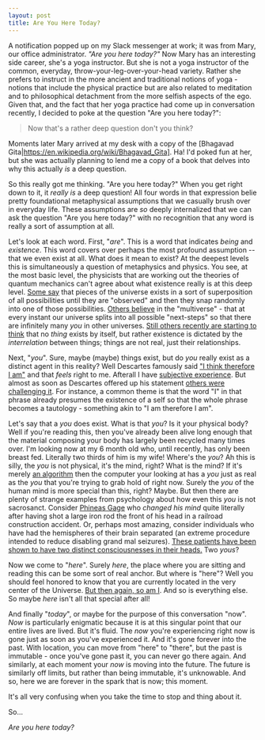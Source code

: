 ```yaml
---
layout: post
title: Are You Here Today?
---
```


A notification popped up on my Slack messenger at work; it was from Mary, our office administrator. _"Are you here today?"_ Now Mary has an interesting side career, she's a yoga instructor. But she is not a yoga instructor of the common, everyday, throw-your-leg-over-your-head variety. Rather she prefers to instruct in the more ancient and traditional notions of yoga - notions that include the physical practice but are also related to meditation and to philosophical detachment from the more selfish aspects of the ego. Given that, and the fact that her yoga practice had come up in conversation recently, I decided to poke at the question "Are you here today?":

> Now that's a rather deep question don't you think?

Moments later Mary arrived at my desk with a copy of the [Bhagavad Gita|https://en.wikipedia.org/wiki/Bhagavad_Gita]. Ha! I'd poked fun at her, but she was actually planning to lend me a copy of a book that delves into why this actually _is_ a deep question.

So this really got me thinking. "Are you here today?" When you get right down to it, it _really is_ a deep question! All four words in that expression belie pretty foundational metaphysical assumptions that we casually brush over in everyday life. These assumptions are _so_ deeply internalized that we can ask the question "Are you here today?" with no recognition that any word is really a sort of assumption at all.

Let's look at each word. First, "*are*". This is a word that indicates _being_ and _existence_. This word covers over perhaps the most profound assumption -- that we even exist at all. What does it mean to exist? At the deepest levels this is simultaneously a question of metaphysics and physics. You see, at the most basic level, the physicists that are working out the theories of quantum mechanics can't agree about what existence really is at this deep level. [Some say](https://en.wikipedia.org/wiki/Copenhagen_interpretation) that pieces of the universe exists in a sort of superposition of all possibilities until they are "observed" and then they snap randomly into one of those possibilities. [Others believe](https://en.wikipedia.org/wiki/Many-worlds_interpretation) in the "multiverse" - that at every instant our universe splits into all possible "next-steps" so that there are infinitely many _you_ in other universes. [Still others recently are starting to think](https://en.wikipedia.org/wiki/Relational_quantum_mechanics) that no _thing_ exists by itself, but rather existence is dictated by the _interrelation_ between things; things are not real, just their relationships.

Next, "*you*". Sure, maybe (maybe) things exist, but do _you_ really exist as a distinct agent in this reality? Well Descartes famously said ["I think therefore I am"](https://en.wikipedia.org/wiki/Cogito,_ergo_sum) and that _feels_ right to me. Afterall I have [subjective experience](https://en.wikipedia.org/wiki/Qualia). But almost as soon as Descartes offered up his statement [others were challenging it](https://en.wikipedia.org/wiki/Cogito,_ergo_sum#Use_of_%22I%22). For instance, a common theme is that the word "I" in that phrase already presumes the existence of a self so that the whole phrase becomes a tautology - something akin to "I am therefore I am".

Let's say that a _you_ does exist. What is that _you_? Is it your physical body? Well if you're reading this, then you've already been alive long enough that the material composing your body has largely been recycled many times over. I'm looking now at my 6 month old who, until recently, has only been breast fed. Literally two thirds of him is my wife! Where's the _you_? Ah this is silly, the _you_ is not physical, it's the mind, right? What is the mind? If it's merely [an algorithm](https://en.wikipedia.org/wiki/Turing_completeness) then the computer your looking at has a _you_ just as real as the _you_ that you're trying to grab hold of right now. Surely the _you_ of the human mind is more special than this, right? Maybe. But then there are plenty of strange examples from psychology about how even this _you_ is not sacrosanct. Consider [Phineas Gage](https://en.wikipedia.org/wiki/Phineas_Gage) who _changed his mind_ quite literally after having shot a large iron rod the front of his head in a railroad construction accident. Or, perhaps most amazing, consider individuals who have had the hemispheres of their brain separated (an extreme procedure intended to reduce disabling grand mal seizures). [These patients have been shown to have two distinct consciousnesses in their heads.](https://www.npr.org/sections/health-shots/2017/06/15/532920899/the-roots-of-consciousness-were-of-two-minds) Two _yous_?

Now we come to "*here*". Surely _here_, the place where you are sitting and reading this can be some sort of real anchor. But where is "here"? Well you should feel honored to know that you are currently located in the very center of the Universe. [But then again, so am I](https://www.popsci.com/technology/article/2012-04/fyi-where-center-universe). And so is everything else. So maybe _here_ isn't all that special after all!

And finally "*today*", or maybe for the purpose of this conversation "now". _Now_ is particularly enigmatic because it is at this singular point that our entire lives are lived. But it's fluid. The _now_ you're experiencing right now is gone just as soon as you've experienced it. And it's gone forever into the past. With location, you can move from "here" to "there", but the past is immutable - once you've gone past it, you can never go there again. And similarly, at each moment your _now_ is moving into the future. The future is similarly off limits, but rather than being immutable, it's unknowable. And so, here we are forever in the spark that is now; this moment.

It's all very confusing when you take the time to stop and thing about it.

So...

_Are you here today?_